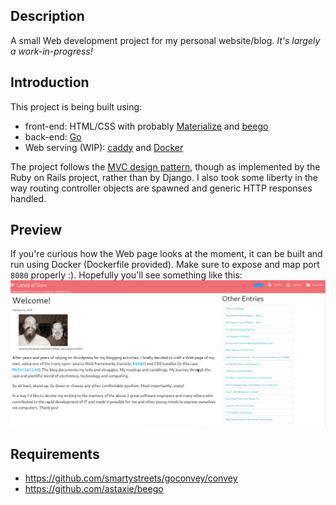 Description
---
A small Web development project for my personal website/blog. *It's largely a work-in-progress!*

Introduction
---

This project is being built using:
- front-end: HTML/CSS with probably [Materialize](https://materializecss.com) and [beego](https://github.com/astaxie/beego)
- back-end: [Go](https://golang.org/)
- Web serving (WIP): [caddy](https://caddyserver.com/) and [Docker](https://www.docker.com/)

The project follows the [MVC design pattern](https://en.wikipedia.org/wiki/Model%E2%80%93view%E2%80%93controller), though as implemented by the Ruby on Rails project, rather than by Django. I also took some liberty in the way routing controller objects are spawned and generic HTTP responses handled.

Preview
---
If you're curious how the Web page looks at the moment, it can be built and run using Docker (Dockerfile provided). Make sure to expose and map port `8080` properly :). Hopefully you'll see something like this:
![preview](static/img/blog_preview.png)

Requirements
---
* https://github.com/smartystreets/goconvey/convey
* https://github.com/astaxie/beego
